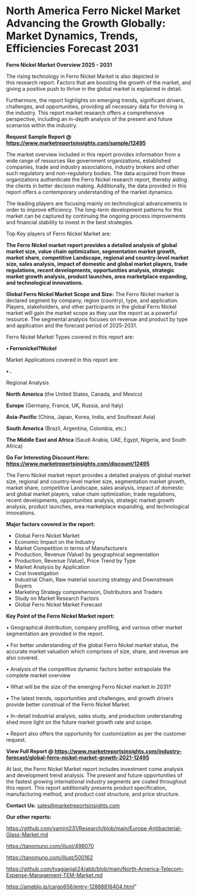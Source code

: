  # North America Ferro Nickel Market Advancing the Growth Globally: Market Dynamics, Trends, Efficiencies Forecast 2031

<Strong> Ferro Nickel Market Overview 2025 - 2031</strong>

The rising technology in Ferro Nickel Market is also depicted in this research report. Factors that are boosting the growth of the market, and giving a positive push to thrive in the global market is explained in detail.

Furthermore, the report highlights on emerging trends, significant drivers, challenges, and opportunities, providing all necessary data for thriving in the industry. This report market research offers a comprehensive perspective, including an in-depth analysis of the present and future scenarios within the industry.

<strong>Request Sample Report @ <a href=https://www.marketreportsinsights.com/sample/12495>https://www.marketreportsinsights.com/sample/12495</a></strong>

The market overview included in this report provides information from a wide range of resources like government organizations, established companies, trade and industry associations, industry brokers and other such regulatory and non-regulatory bodies. The data acquired from these organizations authenticate the Ferro Nickel research report, thereby aiding the clients in better decision making. Additionally, the data provided in this report offers a contemporary understanding of the market dynamics.

The leading players are focusing mainly on technological advancements in order to improve efficiency. The long-term development patterns for this market can be captured by continuing the ongoing process improvements and financial stability to invest in the best strategies.

Top Key players of Ferro Nickel Market are:

<strong>The Ferro Nickel market report provides a detailed analysis of global market size, value chain optimization, segmentation market growth, market share, competitive Landscape, regional and country-level market size, sales analysis, impact of domestic and global market players, trade regulations, recent developments, opportunities analysis, strategic market growth analysis, product launches, area marketplace expanding, and technological innovations.</strong>

<strong><b>Global Ferro Nickel Market Scope and Size:</b></strong>
The Ferro Nickel market is declared segment by company, region (country), type, and application. Players, stakeholders, and other participants in the global Ferro Nickel market will gain the market scope as they use the report as a powerful resource. The segmental analysis focuses on revenue and product by type and application and the forecast period of 2025-2031.

Ferro Nickel Market Types covered in this report are:

<strong>• Ferronickel?Nickel</strong>

Market Applications covered in this report are:

<strong>• .</strong> 

Regional Analysis

<strong>North America</strong> (the United States, Canada, and Mexico)

<strong>Europe</strong> (Germany, France, UK, Russia, and Italy)

<strong>Asia-Pacific</strong> (China, Japan, Korea, India, and Southeast Asia)

<strong>South America</strong> (Brazil, Argentina, Colombia, etc.)

<strong>The Middle East and Africa</strong> (Saudi Arabia, UAE, Egypt, Nigeria, and South Africa)

<strong>Go For Interesting Discount Here: <a href=https://www.marketreportsinsights.com/discount/12495>https://www.marketreportsinsights.com/discount/12495</a></strong>

The Ferro Nickel market report provides a detailed analysis of global market size, regional and country-level market size, segmentation market growth, market share, competitive Landscape, sales analysis, impact of domestic and global market players, value chain optimization, trade regulations, recent developments, opportunities analysis, strategic market growth analysis, product launches, area marketplace expanding, and technological innovations.

<strong><b>Major factors covered in the report:</b></strong>
<ul>
  <li>Global Ferro Nickel Market </li>
  <li>Economic Impact on the Industry</li>
  <li>Market Competition in terms of Manufacturers</li>
  <li>Production, Revenue (Value) by geographical segmentation</li>
  <li>Production, Revenue (Value), Price Trend by Type</li>
  <li>Market Analysis by Application</li>
  <li>Cost Investigation</li>
  <li>Industrial Chain, Raw material sourcing strategy and Downstream Buyers</li>
  <li>Marketing Strategy comprehension, Distributors and Traders</li>
  <li>Study on Market Research Factors</li>
  <li>Global Ferro Nickel Market Forecast</li>
</ul>

<strong><b>Key Point of the Ferro Nickel Market report:</b></strong>

• Geographical distribution, company profiling, and various other market segmentation are provided in the report.

• For better understanding of the global Ferro Nickel market status, the accurate market valuation which comprises of size, share, and revenue are also covered.

• Analysis of the competitive dynamic factors better extrapolate the complete market overview

• What will be the size of the emerging Ferro Nickel market in 2031?

• The latest trends, opportunities and challenges, and growth drivers provide better construal of the Ferro Nickel Market.

• In-detail industrial analysis, sales study, and production understanding shed more light on the future market growth rate and scope.

• Report also offers the opportunity for customization as per the customer request.

<strong><b>View Full Report @ <a href=https://www.marketreportsinsights.com/industry-forecast/global-ferro-nickel-market-growth-2021-12495>https://www.marketreportsinsights.com/industry-forecast/global-ferro-nickel-market-growth-2021-12495</a></b></strong>


At last, the Ferro Nickel Market report includes investment come analysis and development trend analysis. The present and future opportunities of the fastest growing international industry segments are coated throughout this report. This report additionally presents product specification, manufacturing method, and product cost structure, and price structure.

<strong>Contact Us:</strong>
sales@marketreportsinsights.com

<strong>Our other reports:</strong>

<a href=https://github.com/yamini231/Research/blob/main/Europe-Antibacterial-Glass-Market.md>https://github.com/yamini231/Research/blob/main/Europe-Antibacterial-Glass-Market.md</a>

<a href=https://tanomuno.com/illust/498070>https://tanomuno.com/illust/498070</a>

<a href=https://tanomuno.com/illust/500162>https://tanomuno.com/illust/500162</a>

<a href=https://github.com/tyagianjali24/abb/blob/main/North-America-Telecom-Expense-Management-TEM-Market.md>https://github.com/tyagianjali24/abb/blob/main/North-America-Telecom-Expense-Management-TEM-Market.md</a>

<a href=https://ameblo.jp/cargo656/entry-12888816404.html>https://ameblo.jp/cargo656/entry-12888816404.html</a>"
